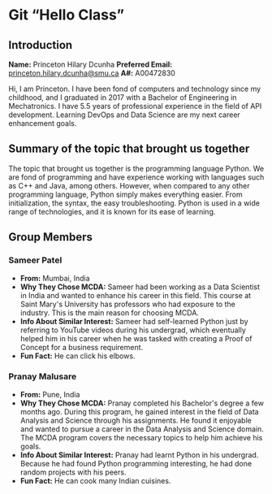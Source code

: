 # Git “Hello Class”

## Introduction
**Name:** Princeton Hilary Dcunha
**Preferred Email:** princeton.hilary.dcunha@smu.ca
**A#:** A00472830

Hi, I am Princeton. I have been fond of computers and technology since my childhood, and I graduated in 2017 with a Bachelor of Engineering in Mechatronics. I have 5.5 years of professional experience in the field of API development. Learning DevOps and Data Science are my next career enhancement goals.

## Summary of the topic that brought us together
The topic that brought us together is the programming language Python. We are fond of programming and have experience working with languages such as C++ and Java, among others. However, when compared to any other programming language, Python simply makes everything easier. From initialization, the syntax, the easy troubleshooting. Python is used in a wide range of technologies, and it is known for its ease of learning.

## Group Members
### Sameer Patel
- **From:** Mumbai, India
- **Why They Chose MCDA:** Sameer had been working as a Data Scientist in India and wanted to enhance his career in this field. This course at Saint Mary's University has professors who had exposure to the industry. This is the main reason for choosing MCDA.
- **Info About Similar Interest:** Sameer had self-learned Python just by referring to YouTube videos during his undergrad, which eventually helped him in his career when he was tasked with creating a Proof of Concept for a business requirement.
- **Fun Fact:** He can click his elbows.

### Pranay Malusare
- **From:** Pune, India
- **Why They Chose MCDA:** Pranay completed his Bachelor's degree a few months ago. During this program, he gained interest in the field of Data Analysis and Science through his assignments. He found it enjoyable and wanted to pursue a career in the Data Analysis and Science domain. The MCDA program covers the necessary topics to help him achieve his goals.
- **Info About Similar Interest:** Pranay had learnt Python in his undergrad. Because he had found Python programming interesting, he had done random projects with his peers.
- **Fun Fact:** He can cook many Indian cuisines.
